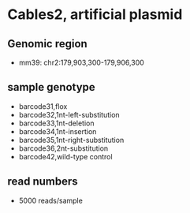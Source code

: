 # Cables2, artificial plasmid

## Genomic region

- mm39: chr2:179,903,300-179,906,300

## sample genotype

- barcode31,flox
- barcode32,1nt-left-substitution
- barcode33,1nt-deletion
- barcode34,1nt-insertion
- barcode35,1nt-right-substitution
- barcode36,2nt-substitution
- barcode42,wild-type control


## read numbers

- 5000 reads/sample